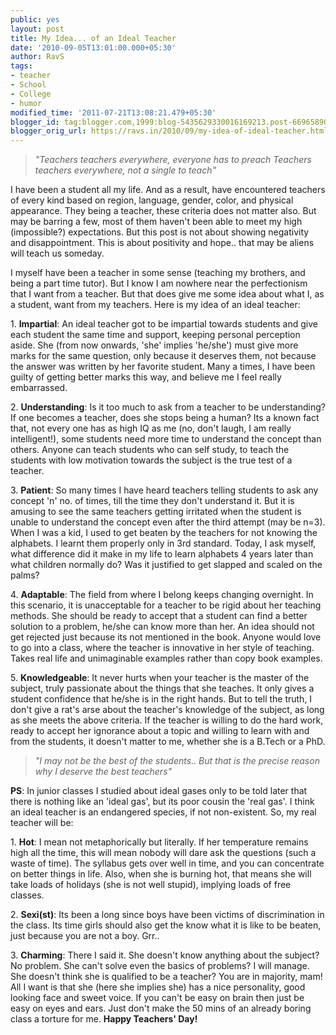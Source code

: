 ```yaml
---
public: yes
layout: post
title: My Idea... of an Ideal Teacher
date: '2010-09-05T13:01:00.000+05:30'
author: RavS
tags:
- teacher
- School
- College
- humor
modified_time: '2011-07-21T13:08:21.479+05:30'
blogger_id: tag:blogger.com,1999:blog-5435629330016169213.post-6696589039546098839
blogger_orig_url: https://ravs.in/2010/09/my-idea-of-ideal-teacher.html
---
```


>  _"Teachers teachers everywhere, everyone has to preach_
>  _Teachers teachers everywhere, not a single to teach"_

I have been a student all my life. And as a result, have encountered teachers of every kind based on region, language, gender, color, and physical appearance. They being a teacher, these criteria does not matter also. But may be barring a few, most of them haven't been able to meet my high (impossible?) expectations. But this post is not about showing negativity and disappointment. This is about positivity and hope.. that may be aliens will teach us someday.

I myself have been a teacher in some sense (teaching my brothers, and being a part time tutor). But I know I am nowhere near the perfectionism that I want from a teacher. But that does give me some idea about what I, as a student, want from my teachers. Here is my idea of an ideal teacher:

1. **Impartial**: An ideal teacher got to be impartial towards students and give each student the same time and support, keeping personal perception aside. She (from now onwards, 'she' implies 'he/she') must give more marks for the same question, only because it deserves them, not because the answer was written by her favorite student. Many a times, I have been guilty of getting better marks this way, and believe me I feel really embarrassed.

2. **Understanding**: Is it too much to ask from a teacher to be understanding? If one becomes a teacher, does she stops being a human? Its a known fact that, not every one has as high IQ as me (no, don't laugh, I am really intelligent!), some students need more time to understand the concept than others. Anyone can teach students who can self study, to teach the students with low motivation towards the subject is the true test of a teacher.

3. **Patient**: So many times I have heard teachers telling students to ask any concept 'n' no. of times, till the time they don't understand it. But it is amusing to see the same teachers getting irritated when the student is unable to understand the concept even after the third attempt (may be n=3). When I was a kid, I used to get beaten by the teachers for not knowing the alphabets. I learnt them properly only in 3rd standard. Today, I ask myself, what difference did it make in my life to learn alphabets 4 years later than what children normally do? Was it justified to get slapped and scaled on the palms?

4. **Adaptable**: The field from where I belong keeps changing overnight. In this scenario, it is unacceptable for a teacher to be rigid about her teaching methods. She should be ready to accept that a student can find a better solution to a problem, he/she can know more than her. An idea should not get rejected just because its not mentioned in the book. Anyone would love to go into a class, where the teacher is innovative in her style of teaching. Takes real life and unimaginable examples rather than copy book examples.

5. **Knowledgeable**: It never hurts when your teacher is the master of the subject, truly passionate about the things that she teaches. It only gives a student confidence that he/she is in the right hands. But to tell the truth, I don't give a rat's arse about the teacher's knowledge of the subject, as long as she meets the above criteria. If the teacher is willing to do the hard work, ready to accept her ignorance about a topic and willing to learn with and from the students, it doesn't matter to me, whether she is a B.Tech or a PhD.

> _"I may not be the best of the students.. But that is the precise reason why I deserve the best teachers"_

**PS**: In junior classes I studied about ideal gases only to be told later that there is nothing like an 'ideal gas', but its poor cousin the 'real gas'. I think an ideal teacher is an endangered species, if not non-existent. So, my real teacher will be:

1. **Hot**: I mean not metaphorically but literally. If her temperature remains high all the time, this will mean nobody will dare ask the questions (such a waste of time). The syllabus gets over well in time, and you can concentrate on better things in life. Also, when she is burning hot, that means she will take loads of holidays (she is not well stupid), implying loads of free classes.

2. **Sexi(st)**: Its been a long since boys have been victims of discrimination in the class. Its time girls should also get the know what it is like to be beaten, just because you are not a boy. Grr..

3. **Charming**: There I said it. She doesn't know anything about the subject? No problem. She can't solve even the basics of problems? I will manage. She doesn't think she is qualified to be a teacher? You are in majority, mam! All I want is that she (here she implies she) has a nice personality, good looking face and sweet voice. If you can't be easy on brain then just be easy on eyes and ears. Just don't make the 50 mins of an already boring class a torture for me.
**Happy Teachers' Day!**
